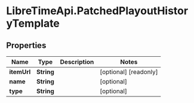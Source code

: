 # LibreTimeApi.PatchedPlayoutHistoryTemplate

## Properties

Name | Type | Description | Notes
------------ | ------------- | ------------- | -------------
**itemUrl** | **String** |  | [optional] [readonly] 
**name** | **String** |  | [optional] 
**type** | **String** |  | [optional] 


